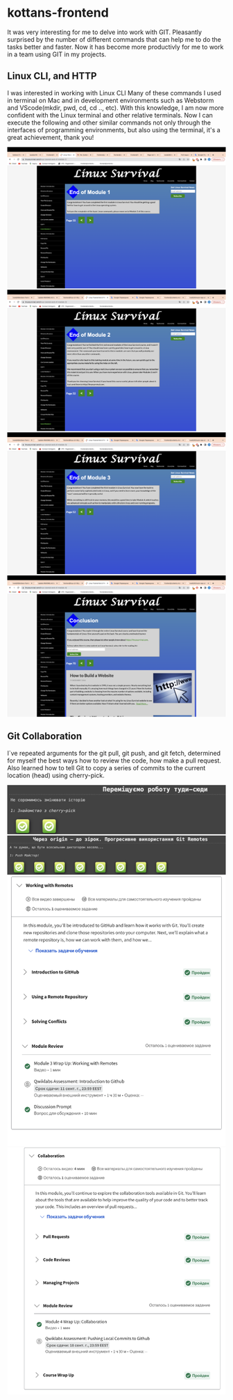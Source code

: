 # kottans-frontend
It was very interesting for me to delve into work with GIT. Pleasantly surprised by the number of different commands that can help me to do the tasks better and faster. Now it has become more productivly for me to work in a team using GIT in my projects.
## Linux CLI, and HTTP
I was interested in working with Linux CLI
Many of these commands I used in terminal on Mac and in development environments such as Webstorm and VScode(mkdir, pwd, cd, cd .., etc).
With this knowledge, I am now more confident with the Linux terminal and other relative terminals.
Now I can execute the following and other similar commands not only through the interfaces of programming environments, but also using the terminal, it's a great achievement, thank you!

![Screenshot1](task_linux_cli/module1.png)
![Screenshot2](task_linux_cli/module2.png)
![Screenshot3](task_linux_cli/module3.png)
![Screenshot4](task_linux_cli/module4.png)

## Git Collaboration
I`ve repeated arguments for the  git pull, git push, and  git fetch, determined for myself the best ways how to review the code, how make a pull request. Also learned how to tell Git to copy a series of commits to the current location (head) using cherry-pick.

![Screenshot1](task_git_collaboration/basicsLearnGit.png)
![Screenshot2](task_git_collaboration/throughOrigin.png)
![Screenshot3](task_git_collaboration/week3.png)
![Screenshot4](task_git_collaboration/week4.png)